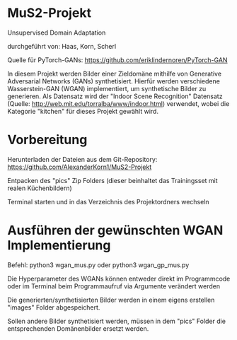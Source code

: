 # MuS2-Projekt
Unsupervised Domain Adaptation

durchgeführt von: Haas, Korn, Scherl

Quelle für PyTorch-GANs: https://github.com/eriklindernoren/PyTorch-GAN

In diesem Projekt werden Bilder einer Zieldomäne mithilfe von Generative Adversarial Networks (GANs) synthetisiert.
Hierfür werden verschiedene Wasserstein-GAN (WGAN) implementiert, um synthetische Bilder zu generieren.
Als Datensatz wird der "Indoor Scene Recognition" Datensatz (Quelle: http://web.mit.edu/torralba/www/indoor.html) verwendet, wobei die Kategorie "kitchen" für dieses Projekt gewählt wird.

# Vorbereitung

Herunterladen der Dateien aus dem Git-Repository: https://github.com/AlexanderKorn1/MuS2-Projekt

Entpacken des "pics" Zip Folders (dieser beinhaltet das Trainingsset mit realen Küchenbildern)

Terminal starten und in das Verzeichnis des Projektordners wechseln


# Ausführen der gewünschten WGAN Implementierung

Befehl: python3 wgan_mus.py oder python3 wgan_gp_mus.py

Die Hyperparameter des WGANs können entweder direkt im Programmcode oder im Terminal beim Programmaufruf via Argumente verändert werden

Die generierten/synthetisierten Bilder werden in einem eigens erstellen "images" Folder abgespeichert.

Sollen andere Bilder synthetisiert werden, müssen in dem "pics" Folder die entsprechenden Domänenbilder ersetzt werden.